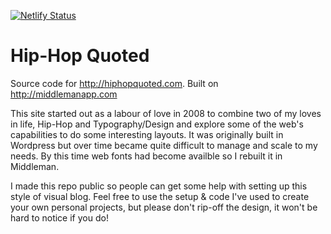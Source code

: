 [![Netlify Status](https://api.netlify.com/api/v1/badges/8ba49972-3512-4d1f-9aff-391a104f4318/deploy-status)](https://app.netlify.com/sites/thisiscapra/deploys)

Hip-Hop Quoted
================

Source code for http://hiphopquoted.com. Built on http://middlemanapp.com

This site started out as a labour of love in 2008 to combine two of my loves in life, Hip-Hop and Typography/Design and explore some of the web's capabilities to do some interesting layouts. It was originally built in Wordpress but over time became quite difficult to manage and scale to my needs. By this time web fonts had become availble so I rebuilt it in Middleman.

I made this repo public so people can get some help with setting up this style of visual blog. Feel free to use the setup & code I've used to create your own personal projects, but please don't rip-off the design, it won't be hard to notice if you do!

